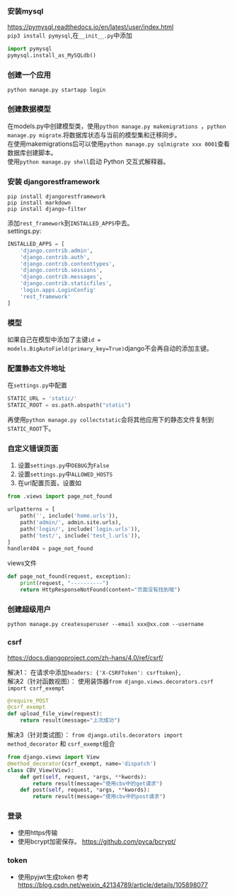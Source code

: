 ### 安装mysql
https://pymysql.readthedocs.io/en/latest/user/index.html  
`pip3 install pymysql`,在`__init__.py`中添加
```python
import pymysql
pymysql.install_as_MySQLdb()
```

### 创建一个应用

`python manage.py startapp login`  

### 创建数据模型

在models.py中创建模型类，使用`python manage.py makemigrations `，`python manage.py migrate`.将数据库状态与当前的模型集和迁移同步。  
在使用makemigrations后可以使用`python manage.py sqlmigrate xxx 0001`查看数据库创建脚本。  
使用`python manage.py shell`启动 Python 交互式解释器。  


### 安装 djangorestframework
`pip install djangorestframework`  
`pip install markdown`  
`pip install django-filter`

添加`rest_framework`到`INSTALLED_APPS`中去。  
settings.py:
```python
INSTALLED_APPS = [
    'django.contrib.admin',
    'django.contrib.auth',
    'django.contrib.contenttypes',
    'django.contrib.sessions',
    'django.contrib.messages',
    'django.contrib.staticfiles',
    'login.apps.LoginConfig'
    'rest_framework'
]
```

### 模型

如果自己在模型中添加了主键`id = models.BigAutoField(primary_key=True)`django不会再自动的添加主键。  

### 配置静态文件地址

在`settings.py`中配置
```python
STATIC_URL = 'static/'
STATIC_ROOT = os.path.abspath("static")
```
再使用`python manage.py collectstatic`会将其他应用下的静态文件复制到`STATIC_ROOT`下。 

### 自定义错误页面

1. 设置`settings.py`中`DEBUG`为`False`
1. 设置`settings.py`中`ALLOWED_HOSTS`
3. 在url配置页面，设置如
```python
from .views import page_not_found

urlpatterns = [
    path('', include('home.urls')),
    path('admin/', admin.site.urls),
    path('login/', include('login.urls')),
    path('test/', include('test_l.urls')),
] 
handler404 = page_not_found
```
views文件
```python
def page_not_found(request, exception):
    print(request, "----------")
    return HttpResponseNotFound(content="页面没有找到哦")
```

### 创建超级用户

`python manage.py createsuperuser --email xxx@xx.com --username`

### csrf

https://docs.djangoproject.com/zh-hans/4.0/ref/csrf/

解决1： 在请求中添加`headers: {'X-CSRFToken': csrftoken},`  
解决2（针对函数视图）： 使用装饰器`from django.views.decorators.csrf import csrf_exempt`
```python
@require_POST
@csrf_exempt
def upload_file_view(request):
    return result(message="上次成功")
```
解决3（针对类试图）：   `from django.utils.decorators import method_decorator` 和 `csrf_exempt`组合
```python
from django.views import View
@method_decorator(csrf_exempt, name='dispatch')
class CBV_View(View):
    def get(self, request, *args, **kwords):
        return result(message="使用cbv中的get请求")
    def post(self, request, *args, **kwords):
        return result(message="使用cbv中的post请求")
```

### 登录

- 使用https传输
- 使用bcrypt加密保存。
https://github.com/pyca/bcrypt/

### token
- 使用pyjwt生成token
参考
https://blog.csdn.net/weixin_42134789/article/details/105898077